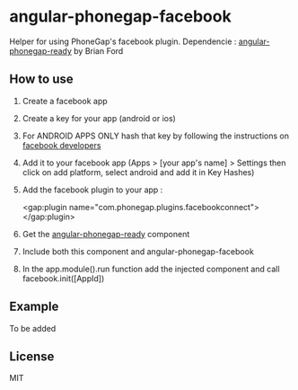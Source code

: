 # angular-phonegap-facebook
Helper for using PhoneGap's facebook plugin. Dependencie : [angular-phonegap-ready](https://github.com/btford/hitch-a-ride-client/tree/master/app/components/angular-phonegap-ready) by Brian Ford

## How to use
1. Create a facebook app
2. Create a key for your app (android or ios)
3. For ANDROID APPS ONLY hash that key by following the instructions on [facebook developers](https://developers.facebook.com/docs/android/getting-started/)
4. Add it to your facebook app (Apps > [your app's name] > Settings then click on add platform, select android and add it in Key Hashes)
5. Add the facebook plugin to your app :
	
	<gap:plugin name="com.phonegap.plugins.facebookconnect">
    	<param name="APP_ID" value="..." />
    	<param name="APP_NAME" value="..." />
	</gap:plugin>

6. Get the [angular-phonegap-ready](https://github.com/btford/hitch-a-ride-client/tree/master/app/components/angular-phonegap-ready) component
7. Include both this component and angular-phonegap-facebook
8. In the app.module().run function add the injected component and call facebook.init([AppId])


## Example 
To be added

## License
MIT
